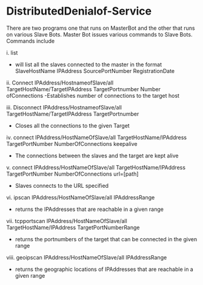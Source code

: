 # DistributedDenialof-Service
There are two programs one that runs on MasterBot and the other that runs on various Slave Bots.
Master Bot issues various commands to Slave Bots. 
Commands include

i. list
- will list all the slaves connected to the master in the format SlaveHostName IPAddress SourcePortNumber RegistrationDate

ii. Connect IPAddress/HostnameofSlave/all TargetHostName/TargetIPAddress TargetPortnumber Number ofConnections
-Establishes number of connections to the target host

iii. Disconnect IPAddress/HostnameofSlave/all TargetHostName/TargetIPAddress TargetPortnumber
- Closes all the connections to the given Target

iv. connect IPAddress/HostNameOfSlave/all TargetHostName/IPAddress TargetPortNumber NumberOfConnections keepalive
- The connections between the slaves and the target are kept alive

v. connect IPAddress/HostNameOfSlave/all TargetHostName/IPAddress TargetPortNumber NumberOfConnections url=[path]
- Slaves connects to the URL specified

vi. ipscan IPAddress/HostNameOfSlave/all IPAddressRange
- returns the IPAddresses that are reachable in a given range

vii. tcpportscan IPAddress/HostNameOfSlave/all TargetHostName/IPAddress TargetPortNumberRange
- returns the portnumbers of the target that can be connected in the given range

viii. geoipscan IPAddress/HostNameOfSlave/all IPAddressRange
- returns the geographic locations of IPAddresses that are reachable in a given range
